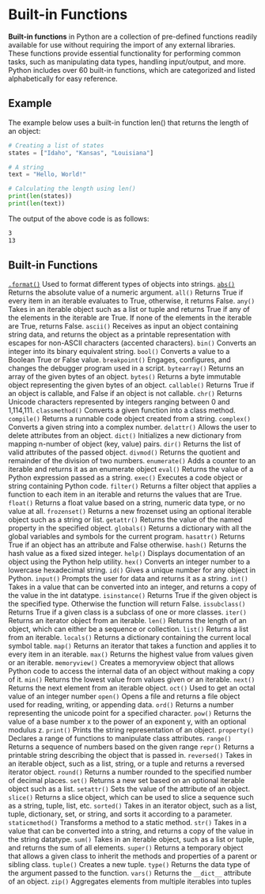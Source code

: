 # Built-in Functions
**Built-in functions** in Python are a collection of pre-defined functions readily available for use without requiring the import of any external libraries. These functions provide essential functionality for performing common tasks, such as manipulating data types, handling input/output, and more. Python includes over 60 built-in functions, which are categorized and listed alphabetically for easy reference.

## Example
The example below uses a built-in function len() that returns the length of an object:
```py
# Creating a list of states
states = ["Idaho", "Kansas", "Louisiana"]

# A string
text = "Hello, World!"

# Calculating the length using len()
print(len(states))
print(len(text))
```
The output of the above code is as follows:
```bash
3
13
```

## Built-in Functions
[`.format()`](./built-in_functions/format.md)
Used to format different types of objects into strings.
[`abs()`](./built-in_functions/abs.md)
Returns the absolute value of a numeric argument.
`all()`
Returns True if every item in an iterable evaluates to True, otherwise, it returns False.
`any()`
Takes in an iterable object such as a list or tuple and returns True if any of the elements in the iterable are True. If none of the elements in the iterable are True, returns False.
`ascii()`
Receives as input an object containing string data, and returns the object as a printable representation with escapes for non-ASCII characters (accented characters).
`bin()`
Converts an integer into its binary equivalent string.
`bool()`
Converts a value to a Boolean True or False value.
`breakpoint()`
Engages, configures, and changes the debugger program used in a script.
`bytearray()`
Returns an array of the given bytes of an object.
`bytes()`
Returns a byte immutable object representing the given bytes of an object.
`callable()`
Returns True if an object is callable, and False if an object is not callable.
`chr()`
Returns Unicode characters represented by integers ranging between 0 and 1,114,111.
`classmethod()`
Converts a given function into a class method.
`compile()`
Returns a runnable code object created from a string.
`complex()`
Converts a given string into a complex number.
`delattr()`
Allows the user to delete attributes from an object.
`dict()`
Initializes a new dictionary from mapping n-number of object (key, value) pairs.
`dir()`
Returns the list of valid attributes of the passed object.
`divmod()`
Returns the quotient and remainder of the division of two numbers.
`enumerate()`
Adds a counter to an iterable and returns it as an enumerate object
`eval()`
Returns the value of a Python expression passed as a string.
`exec()`
Executes a code object or string containing Python code.
`filter()`
Returns a filter object that applies a function to each item in an iterable and returns the values that are True.
`float()`
Returns a float value based on a string, numeric data type, or no value at all.
`frozenset()`
Returns a new frozenset using an optional iterable object such as a string or list.
`getattr()`
Returns the value of the named property in the specified object.
`globals()`
Returns a dictionary with all the global variables and symbols for the current program.
`hasattr()`
Returns True if an object has an attribute and False otherwise.
`hash()`
Returns the hash value as a fixed sized integer.
`help()`
Displays documentation of an object using the Python help utility.
`hex()`
Converts an integer number to a lowercase hexadecimal string.
`id()`
Gives a unique number for any object in Python.
`input()`
Prompts the user for data and returns it as a string.
`int()`
Takes in a value that can be converted into an integer, and returns a copy of the value in the int datatype.
`isinstance()`
Returns True if the given object is the specified type. Otherwise the function will return False.
`issubclass()`
Returns True if a given class is a subclass of one or more classes.
`iter()`
Returns an iterator object from an iterable.
`len()`
Returns the length of an object, which can either be a sequence or collection.
`list()`
Returns a list from an iterable.
`locals()`
Returns a dictionary containing the current local symbol table.
`map()`
Returns an iterator that takes a function and applies it to every item in an iterable.
`max()`
Returns the highest value from values given or an iterable.
`memoryview()`
Creates a memoryview object that allows Python code to access the internal data of an object without making a copy of it.
`min()`
Returns the lowest value from values given or an iterable.
`next()`
Returns the next element from an iterable object.
`oct()`
Used to get an octal value of an integer number
`open()`
Opens a file and returns a file object used for reading, writing, or appending data.
`ord()`
Returns a number representing the unicode point for a specified character.
`pow()`
Returns the value of a base number x to the power of an exponent y, with an optional modulus z.
`print()`
Prints the string representation of an object.
`property()`
Declares a range of functions to manipulate class attributes.
`range()`
Returns a sequence of numbers based on the given range
`repr()`
Returns a printable string describing the object that is passed in.
`reversed()`
Takes in an iterable object, such as a list, string, or a tuple and returns a reversed iterator object.
`round()`
Returns a number rounded to the specified number of decimal places.
`set()`
Returns a new set based on an optional iterable object such as a list.
`setattr()`
Sets the value of the attribute of an object.
`slice()`
Returns a slice object, which can be used to slice a sequence such as a string, tuple, list, etc.
`sorted()`
Takes in an iterator object, such as a list, tuple, dictionary, set, or string, and sorts it according to a parameter.
`staticmethod()`
Transforms a method to a static method.
`str()`
Takes in a value that can be converted into a string, and returns a copy of the value in the string datatype.
`sum()`
Takes in an iterable object, such as a list or tuple, and returns the sum of all elements.
`super()`
Returns a temporary object that allows a given class to inherit the methods and properties of a parent or sibling class.
`tuple()`
Creates a new tuple.
`type()`
Returns the data type of the argument passed to the function.
`vars()`
Returns the `__dict__` attribute of an object.
`zip()`
Aggregates elements from multiple iterables into tuples
